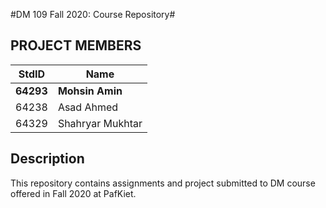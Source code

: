
#DM 109 Fall 2020: Course Repository#
## PROJECT MEMBERS ##
StdID | Name
------------ | -------------
**64293** | **Mohsin Amin** 
64238 | Asad Ahmed
64329| Shahryar Mukhtar

## Description ##
This repository contains assignments and project submitted to DM course offered in Fall 2020 at PafKiet.
